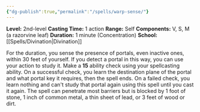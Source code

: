 ```yaml
---
{"dg-publish":true,"permalink":"/spells/warp-sense/"}
---
```


**Level:** 2nd-level
**Casting Time:** 1 action
**Range:** Self
**Components:** V, S, M (a razorvine leaf)
**Duration:** 1 minute (Concentration)
**School:** [[Spells/Divination\|Divination]]

For the duration, you sense the presence of portals, even inactive ones, within 30 feet of yourself.
If you detect a portal in this way, you can use your action to study it. Make a **15** ability check using your spellcasting ability. On a successful check, you learn the destination plane of the portal and what portal key it requires, then the spell ends. On a failed check, you learn nothing and can't study that portal again using this spell until you cast it again.
The spell can penetrate most barriers but is blocked by 1 foot of stone, 1 inch of common metal, a thin sheet of lead, or 3 feet of wood or dirt.